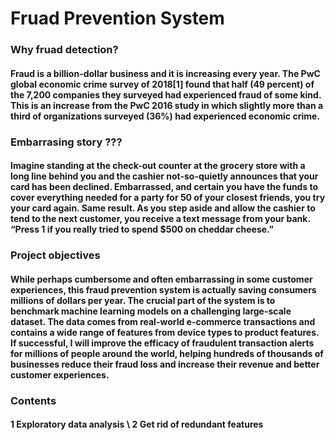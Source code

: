# Fruad Prevention System
### Why fruad detection?
#### Fraud is a billion-dollar business and it is increasing every year. The PwC global economic crime survey of 2018[1] found that half (49 percent) of the 7,200 companies they surveyed had experienced fraud of some kind. This is an increase from the PwC 2016 study in which slightly more than a third of organizations surveyed (36%) had experienced economic crime.
### Embarrasing story ???
#### Imagine standing at the check-out counter at the grocery store with a long line behind you and the cashier not-so-quietly announces that your card has been declined. Embarrassed, and certain you have the funds to cover everything needed for a party for 50 of your closest friends, you try your card again. Same result. As you step aside and allow the cashier to tend to the next customer, you receive a text message from your bank. “Press 1 if you really tried to spend $500 on cheddar cheese.”
### Project objectives 
#### While perhaps cumbersome and often embarrassing in some customer experiences, this fraud prevention system is actually saving consumers millions of dollars per year. The crucial part of the system is to benchmark machine learning models on a challenging large-scale dataset. The data comes from real-world e-commerce transactions and contains a wide range of features from device types to product features. If successful, I will improve the efficacy of fraudulent transaction alerts for millions of people around the world, helping hundreds of thousands of businesses reduce their fraud loss and increase their revenue and better customer experiences.
### Contents
#### 1 Exploratory data analysis \ 2 Get rid of redundant features
